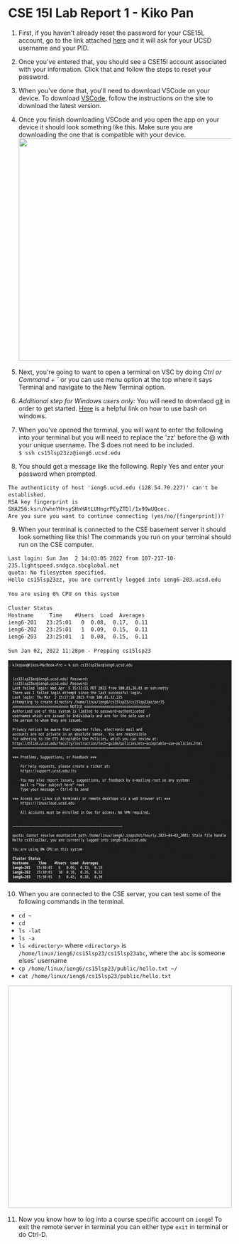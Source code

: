 # CSE 15l Lab Report 1 - Kiko Pan 


1. First, if you haven't already reset the password for your CSE15L account, go to the link attached [here](https://sdacs.ucsd.edu/~icc/index.php) and it will ask for your UCSD username and your PID. 

2. Once you've entered that, you should see a CSE15l account associated with your information. Click that and follow the steps to reset your password. 

3. When you've done that, you'll need to download VSCode on your device. To download [VSCode](https://code.visualstudio.com/), follow the instructions on the site to download the latest version. 

4. Once you finish downloading VSCode and you open the app on your device it should look something like this. Make sure you are downloading the one that is compatible with your device. <img src="https://code.visualstudio.com/assets/docs/getstarted/tips-and-tricks/getstarted_page.png" width="750" height="500"> 


5. Next, you're going to want to open a terminal on VSC by doing *Ctrl or Command + `* or you can use menu option at the top where it says Terminal and navigate to the New Terminal option.

6. *Additional step for Windows users only:* You will need to downlaod [git](https://gitforwindows.org/) in order to get started. [Here](https://stackoverflow.com/questions/42606837/how-do-i-use-bash-on-windows-from-the-visual-studio-code-integrated-terminal/50527994#50527994) is a helpful link on how to use bash on windows. 

7. When you've opened the terminal, you will want to enter the following into your terminal but you will need to replace the 'zz' before the @ with your unique username. The $ does not need to be included.     
``` $ ssh cs15lsp23zz@ieng6.ucsd.edu ```

8. You should get a message like the following. Reply Yes and enter your password when prompted.
``` ⤇ ssh cs15lsp23zz@ieng6.ucsd.edu
The authenticity of host 'ieng6.ucsd.edu (128.54.70.227)' can't be established.
RSA key fingerprint is SHA256:ksruYwhnYH+sySHnHAtLUHngrPEyZTDl/1x99wUQcec.
Are you sure you want to continue connecting (yes/no/[fingerprint])?
```

9. When your terminal is connected to the CSE basement server it should look something like this! The commands you run on your terminal should run on the CSE computer. 
```# Now on remote server
Last login: Sun Jan  2 14:03:05 2022 from 107-217-10-235.lightspeed.sndgca.sbcglobal.net
quota: No filesystem specified.
Hello cs15lsp23zz, you are currently logged into ieng6-203.ucsd.edu

You are using 0% CPU on this system

Cluster Status 
Hostname     Time    #Users  Load  Averages  
ieng6-201   23:25:01   0  0.08,  0.17,  0.11
ieng6-202   23:25:01   1  0.09,  0.15,  0.11
ieng6-203   23:25:01   1  0.08,  0.15,  0.11

Sun Jan 02, 2022 11:28pm - Prepping cs15lsp23
```
<img src = "0E5QU1d7g8IkmS0eifkEPmvOnwAJab6ZlybG8XEn0Hk5VvJ7mn8khByx0Of-yIta2Ixq0xS3REXrgQuRGvlJMxlKQKeZywL0iJUnC9RilFjEy9qhK2Ffrhyqytaw.png" width = '600' height ='500' >

10. When you are connected to the CSE server, you can test some of the following commands in the terminal.
* ```cd ~ ```
* ```cd ```
* ```ls -lat ```
* ```ls -a```
* ```ls <directory>``` where ```<directory>``` is ```/home/linux/ieng6/cs15lsp23/cs15lsp23abc```, where the ```abc``` is someone elses' username
* ```cp /home/linux/ieng6/cs15lsp23/public/hello.txt ~/```
* ```cat /home/linux/ieng6/cs15lsp23/public/hello.txt```
<img scr = "0E5QU1d7g8IkmS0eifkEPmvOnwAJab6ZlybG8XEn0Hk5VvJ7mn8khByx0Of-yIta2Ixq0xS3REXrgQuRGvlJMxlKQKeZywL0iJUnC9RilFjEy9qhK2Ffrhyqytaw.png" width ='600' height='500'>

11. Now you know how to log into a course specific account on ```ieng6```! To exit the remote server in terminal you can either type ```exit``` in terminal or do Ctrl-D.
